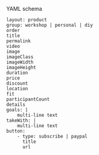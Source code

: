 YAML schema

    layout: product
    group: workshop | personal | diy
    order
    title
    permalink
    video
    image
    imageClass
    imageWidth
    imageHeight
    duration
    price
    discount
    location
    fit
    participantCount
    details
    goals: |
        multi-line text
    takeWith: |
        multi-line text
    button:
        - type: subscribe | paypal
          title
          url

